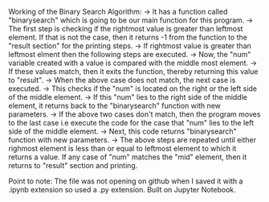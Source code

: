 Working of the Binary Search Algorithm: 
-> It has a function called "binarysearch" which is going to be our main function for this program. 
-> The first step is checking if the rightmost value is greater than leftmost element. If that is not the case, then it returns -1 from the function to the "result section" for the printing steps. 
-> If rightmost value is greater than leftmost elment then the following steps are executed. 
-> Now, the "num" variable created with a value is compared with the middle most element. 
-> If these values match, then it exits the function, thereby returning this value to "result". 
-> When the above case does not match, the next case is executed. 
-> This checks if the "num" is located on the right or the left side of the middle element.
 -> If this "num" lies to the right side of the middle element, it returns back to the "binarysearch" function with new parameters. 
-> If the above two cases don't match, then the program moves to the last case i.e execute the code for the case that "num" lies to the left side of the middle element. 
-> Next, this code returns "binarysearch" function with new parameters. 
-> The above steps are repeated until either righmost element is less than or equal to leftmost element to which it returns a value. If any case of "num" matches the "mid" element, then it returns to "result" section and printing.

Point to note: The file was not opening on github when I saved it with a .ipynb extension so used a .py extension. Built on Jupyter Notebook.

